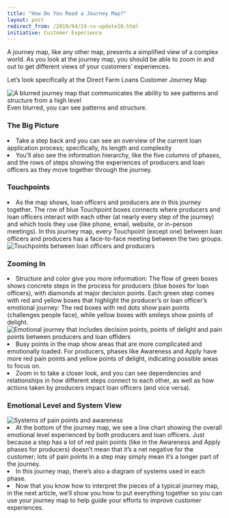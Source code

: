 ```yaml
---
title: "How Do You Read a Journey Map?"
layout: post
redirect_from: /2019/04/24-cx-update10.html
initiative: Customer Experience
---
```


A journey map, like any other map, presents a simplified view of a complex world. As you look at the journey map, you should be able to zoom in and out to get different views of your customers’ experiences.

Let’s look specifically at the Direct Farm Loans Customer Journey Map

<img src="{{site.baseurl}}/images/journey-map-blurred.jpg" alt="A blurred journey map that communicates the ability to see patterns and structure from a high level">
                              Even blurred, you can see patterns and structure.
<h3>The Big Picture</h3>
<li>Take a step back and you can see an overview of the current loan application process; specifically, its length and complexity</li>
<li>You’ll also see the information hierarchy, like the five columns of phases, and the rows of steps showing the experiences of producers and loan officers as they move together through the journey.</li>

<h3>Touchpoints</h3>
<li>As the map shows, loan officers and producers are in this journey together. The row of blue Touchpoint boxes connects where producers and loan officers interact with each other (at nearly every step of the journey) and which tools they use (like phone, email, website, or in-person meetings). In this journey map, every Touchpoint (except one) between loan officers and producers has a face-to-face meeting between the two groups.</li>
<img src="{{site.baseurl}}/images/touchpoint-zoom.jpg" alt="Touchpoints between loan officers and producers">

<h3>Zooming In</h3>
<li>Structure and color give you more information: The flow of green boxes shows concrete steps in the process for producers (blue boxes for loan officers), with diamonds at major decision points. Each green step comes with red and yellow boxes that highlight the producer’s or loan officer’s emotional journey: The red boxes with red dots show pain points (challenges people face), while yellow boxes with smileys show points of delight.</li>
<img src="{{site.baseurl}}/images/awareness-apply.jpg" alt="Emotional journey that includes decision points, points of delight and pain points between producers and loan offiders">
<li>Busy points in the map show areas that are more complicated and emotionally loaded. For producers, phases like Awareness and Apply have more red pain points and yellow points of delight, indicating possible areas to focus on.</li>
<li>Zoom in to take a closer look, and you can see dependencies and relationships in how different steps connect to each other, as well as how actions taken by producers impact loan officers (and vice versa).</li>

<h3>Emotional Level and System View</h3>
<img src="{{site.baseurl}}/images/emotional-level-system-view.jpg" alt="Systems of pain points and awareness">
<li>At the bottom of the journey map, we see a line chart showing the overall emotional level experienced by both producers and loan officers. Just because a step has a lot of red pain points (like in the Awareness and Apply phases for producers) doesn’t mean that it’s a net negative for the customer; lots of pain points in a step may simply mean it’s a longer part of the journey.</li>
<li>In this journey map, there’s also a diagram of systems used in each phase.<li>
Now that you know how to interpret the pieces of a typical journey map, in the next article, we’ll show you how to put everything together so you can use your journey map to help guide your efforts to improve customer experiences.
